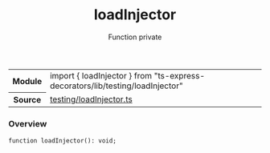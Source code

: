 <header class="symbol-info-header">    <h1 id="loadinjector">loadInjector</h1>    <label class="symbol-info-type-label function">Function</label>    <label class="api-type-label private">private</label>  </header>
<section class="symbol-info">      <table class="is-full-width">        <tbody>        <tr>          <th>Module</th>          <td>            <div class="lang-typescript">                <span class="token keyword">import</span> { loadInjector }                 <span class="token keyword">from</span>                 <span class="token string">"ts-express-decorators/lib/testing/loadInjector"</span>                            </div>          </td>        </tr>        <tr>          <th>Source</th>          <td>            <a href="https://romakita.github.io/ts-express-decorators/#//blob/v2.7.2/src/testing/loadInjector.ts#L0-L0">                testing/loadInjector.ts            </a>        </td>        </tr>                </tbody>      </table>    </section>

### Overview

<pre><code class="typescript-lang">function <span class="token function">loadInjector</span><span class="token punctuation">(</span><span class="token punctuation">)</span><span class="token punctuation">:</span> <span class="token keyword">void</span><span class="token punctuation">;</span></code></pre>
